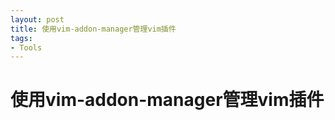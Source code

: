 ```yaml
---
layout: post
title: 使用vim-addon-manager管理vim插件 
tags:
- Tools
---
```


# 使用vim-addon-manager管理vim插件

